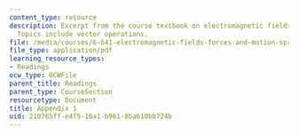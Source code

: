 ```yaml
---
content_type: resource
description: Excerpt from the course textbook on electromagnetic fields and energy.
  Topics include vector operations.
file: /media/courses/6-641-electromagnetic-fields-forces-and-motion-spring-2005/210765ffe4f516a1b9618ba610bb724b_a1.pdf
file_type: application/pdf
learning_resource_types:
- Readings
ocw_type: OCWFile
parent_title: Readings
parent_type: CourseSection
resourcetype: Document
title: Appendix 1
uid: 210765ff-e4f5-16a1-b961-8ba610bb724b
---
```

